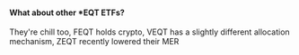 #### What about other \*EQT ETFs?

They're chill too, FEQT holds crypto, VEQT has a slightly different allocation mechanism, ZEQT recently lowered their MER
